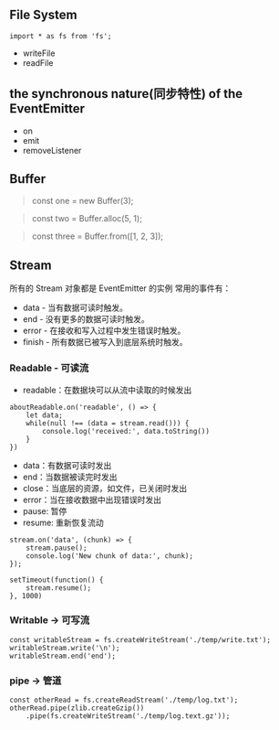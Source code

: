 ## File System
```
import * as fs from 'fs';
```
- writeFile
- readFile

## the synchronous nature(同步特性) of the EventEmitter
- on
- emit
- removeListener

## Buffer
> const one = new Buffer(3);

> const two = Buffer.alloc(5, 1);

> const three = Buffer.from([1, 2, 3]);

## Stream
所有的 Stream 对象都是 EventEmitter 的实例
常用的事件有：

- data - 当有数据可读时触发。
- end - 没有更多的数据可读时触发。
- error - 在接收和写入过程中发生错误时触发。
- finish - 所有数据已被写入到底层系统时触发。
### Readable - 可读流
- readable：在数据块可以从流中读取的时候发出
```
aboutReadable.on('readable', () => {
    let data;
    while(null !== (data = stream.read())) {
        console.log('received:', data.toString())
    }
})
```
- data：有数据可读时发出
- end：当数据被读完时发出
- close：当底层的资源，如文件，已关闭时发出
- error：当在接收数据中出现错误时发出
- pause: 暂停
- resume: 重新恢复流动
```
stream.on('data', (chunk) => {
    stream.pause();
    console.log('New chunk of data:', chunk);
});

setTimeout(function() {
    stream.resume();
}, 1000)
```
### Writable -> 可写流
```
const writableStream = fs.createWriteStream('./temp/write.txt');
writableStream.write('\n');
writableStream.end('end');
```

### pipe -> 管道
```
const otherRead = fs.createReadStream('./temp/log.txt');
otherRead.pipe(zlib.createGzip())
    .pipe(fs.createWriteStream('./temp/log.text.gz'));
```
